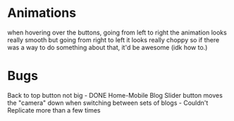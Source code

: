 

# Animations
when hovering over the buttons, going from left to right the animation
looks really smooth but going from right to left it looks really choppy
so if there was a way to do something about that, it'd be awesome (idk how to.)

# Bugs
Back to top button not big - DONE
Home-Mobile Blog Slider button moves the "camera" down when switching between sets of blogs - Couldn't Replicate more than a few times